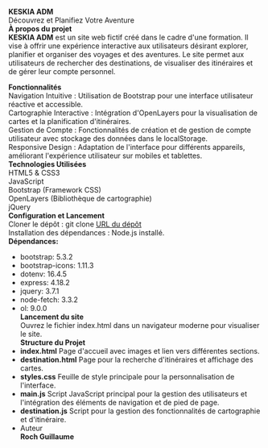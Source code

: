 **KESKIA ADM**<br> Découvrez et Planifiez Votre Aventure<br>
**À propos du projet**<br>
**KESKIA ADM** est un site web fictif créé dans le cadre d'une formation. Il vise à offrir une expérience interactive aux utilisateurs désirant explorer, planifier et organiser des voyages et des aventures. Le site permet aux utilisateurs de rechercher des destinations, de visualiser des itinéraires et de gérer leur compte personnel.<br>

**Fonctionnalités**<br>
Navigation Intuitive : Utilisation de Bootstrap pour une interface utilisateur réactive et accessible.<br>
Cartographie Interactive : Intégration d'OpenLayers pour la visualisation de cartes et la planification d'itinéraires.<br>
Gestion de Compte : Fonctionnalités de création et de gestion de compte utilisateur avec stockage des données dans le localStorage.<br>
Responsive Design : Adaptation de l'interface pour différents appareils, améliorant l'expérience utilisateur sur mobiles et tablettes.<br>
**Technologies Utilisées**<br>
HTML5 & CSS3<br>
JavaScript<br>
Bootstrap (Framework CSS)<br>
OpenLayers (Bibliothèque de cartographie)<br>
jQuery<br>
**Configuration et Lancement**<br>
Cloner le dépôt : git clone [URL du dépôt](https://github.com/gus0660/KESKIA-ADM.git)<br>
Installation des dépendances : Node.js installé.<br>
**Dépendances:**<br>
-  bootstrap: 5.3.2<br>
-  bootstrap-icons: 1.11.3<br>
-  dotenv: 16.4.5<br>
-  express: 4.18.2<br>
-  jquery: 3.7.1<br>
-  node-fetch: 3.3.2<br>
-  ol: 9.0.0<br>
**Lancement du site**<br>Ouvrez le fichier index.html dans un navigateur moderne pour visualiser le site.<br>
**Structure du Projet**<br>
-  **index.html** Page d'accueil avec images et lien vers différentes sections.<br>
-  **destination.html** Page pour la recherche d'itinéraires et affichage des cartes.<br>
-  **styles.css** Feuille de style principale pour la personnalisation de l'interface.<br>
-  **main.js** Script JavaScript principal pour la gestion des utilisateurs et l'intégration des éléments de navigation et de pied de page.<br>
-  **destination.js** Script pour la gestion des fonctionnalités de cartographie et d'itinéraire.<br>
-  Auteur<br>
**Roch Guillaume**





